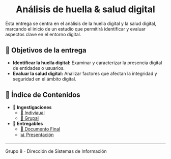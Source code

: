 <div align="center">

# Análisis de huella & salud digital

</div>

Esta entrega se centra en el análisis de la huella digital y la salud digital, marcando el inicio de un estudio que permitirá identificar y evaluar aspectos clave en el entorno digital.

## 🎯 Objetivos de la entrega

- **Identificar la huella digital:** Examinar y caracterizar la presencia digital de entidades o usuarios.
- **Evaluar la salud digital:** Analizar factores que afectan la integridad y seguridad en el ámbito digital.

## 📂 Índice de Contenidos
- **🔎 Ingestigaciones**
    - [👤 Indiviaual](./investigaciones/individual/README.md)
    - [👥 Grupal](./investigaciones/grupal/README.md)
- **📒 Entregables** 
    - [📝 Documento Final](./entregables/documento-final/readme.md)
    - [📊 Presentación](./entregables/presentacion/readme.md)

---

Grupo 8 - Dirección de Sistemas de Información